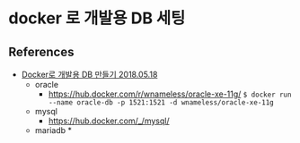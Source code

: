 # docker 로 개발용 DB 세팅

## References
* [Docker로 개발용 DB 만들기 2018.05.18](https://gongzza.github.io/docker/db-sample/)
  * oracle
    * https://hub.docker.com/r/wnameless/oracle-xe-11g/
    `$ docker run --name oracle-db -p 1521:1521 -d wnameless/oracle-xe-11g`
  * mysql
    * https://hub.docker.com/_/mysql/
  * mariadb
    * 